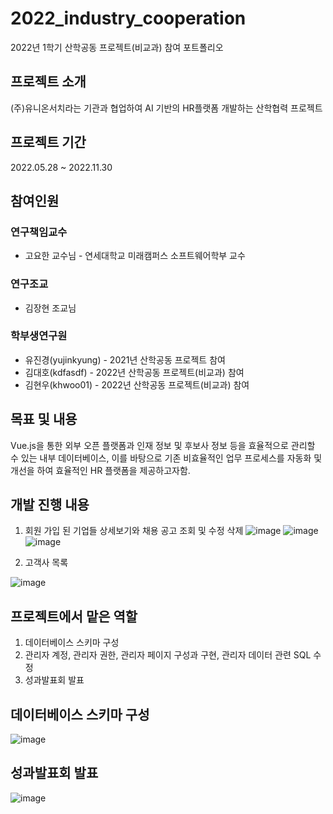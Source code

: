 # 2022_industry_cooperation
2022년 1학기 산학공동 프로젝트(비교과) 참여 포트폴리오


## 프로젝트 소개
(주)유니온서치라는 기관과 협업하여 AI 기반의 HR플랫폼 개발하는 산학협력 프로젝트

## 프로젝트 기간
2022.05.28 ~ 2022.11.30

## 참여인원
### 연구책임교수
  - 고요한 교수님 - 연세대학교 미래캠퍼스 소프트웨어학부 교수

### 연구조교
  - 김장현 조교님

### 학부생연구원
  - 유진경(yujinkyung) - 2021년 산학공동 프로젝트 참여
  - 김대호(kdfasdf) - 2022년 산학공동 프로젝트(비교과) 참여
  - 김현우(khwoo01) - 2022년 산학공동 프로젝트(비교과) 참여

## 목표 및 내용
Vue.js을 통한 외부 오픈 플랫폼과 인재 정보 및 후보사 정보 등을 효율적으로 관리할 수 있는 내부 데이터베이스, 이를 바탕으로 기존 비효율적인 업무 프로세스를 자동화 및 개선을 하여 효율적인 HR 플랫폼을 제공하고자함.

## 개발 진행 내용
1. 회원 가입 된 기업들 상세보기와 채용 공고 조회 및 수정 삭제
![image](https://user-images.githubusercontent.com/83395200/220016694-8f1ac25a-ee65-4744-a9d7-ee0652178fb9.png)
![image](https://user-images.githubusercontent.com/83395200/220016752-168ee025-d2ed-47b8-8b08-965109c25511.png)
![image](https://user-images.githubusercontent.com/83395200/220016771-3ce606b0-4b35-4297-b4ec-de4e96cffde3.png)

2. 고객사 목록

![image](https://user-images.githubusercontent.com/83395200/220016796-dfcaeda1-41ed-4f2e-9e18-543df564b4d4.png)

## 프로젝트에서 맡은 역할
1. 데이터베이스 스키마 구성
2. 관리자 계정, 관리자 권한, 관리자 페이지 구성과 구현, 관리자 데이터 관련 SQL 수정
3. 성과발표회 발표

## 데이터베이스 스키마 구성
![image](https://user-images.githubusercontent.com/83395200/220015354-8464e5cc-efb9-4b31-b57e-042df59c4219.png)
<br>

## 성과발표회 발표
![image](https://user-images.githubusercontent.com/83395200/220019467-da79fae6-ea8f-4252-96d3-fdb207c3f028.png)
<br>
